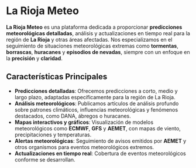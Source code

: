 # La Rioja Meteo

**La Rioja Meteo** es una plataforma dedicada a proporcionar **predicciones meteorológicas detalladas**, análisis y actualizaciones en tiempo real para la región de **La Rioja** y otras áreas afectadas. Nos especializamos en el seguimiento de situaciones meteorológicas extremas como **tormentas**, **borrascas**, **huracanes** y **episodios de nevadas**, siempre con un enfoque en la **precisión** y **claridad**.

## Características Principales

- **Predicciones detalladas**: Ofrecemos predicciones a corto, medio y largo plazo, adaptadas específicamente para la región de La Rioja.
- **Análisis meteorológicos**: Publicamos artículos de análisis profundo sobre patrones climáticos, influencias meteorológicas y fenómenos destacados, como DANA, ábregos o huracanes.
- **Mapas interactivos y gráficos**: Visualización de modelos meteorológicos como **ECMWF**, **GFS** y **AEMET**, con mapas de viento, precipitaciones y temperaturas.
- **Alertas meteorológicas**: Seguimiento de avisos emitidos por **AEMET** y otros organismos para eventos meteorológicos extremos.
- **Actualizaciones en tiempo real**: Cobertura de eventos meteorológicos conforme se desarrollan.
